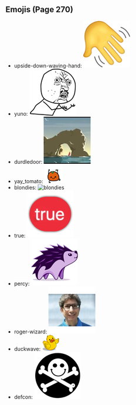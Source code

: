 
## Emojis (Page 270)

* upside-down-waving-hand: ![upside-down-waving-hand](output/upside-down-waving-hand.png)
* yuno: ![yuno](output/yuno.png)
* durdledoor: ![durdledoor](output/durdledoor.jpg)
* yay_tomato: ![yay_tomato](output/yay_tomato.gif)
* blondies: ![blondies](output/blondies)
* true: ![true](output/true.png)
* percy: ![percy](output/percy.png)
* roger-wizard: ![roger-wizard](output/roger-wizard.png)
* duckwave: ![duckwave](output/duckwave.gif)
* defcon: ![defcon](output/defcon.png)
